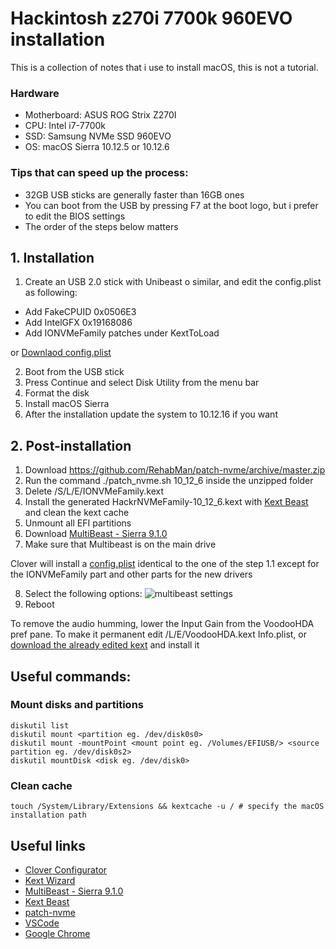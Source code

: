 # Hackintosh z270i 7700k 960EVO installation

This is a collection of notes that i use to install macOS, this is not a tutorial.

### Hardware
- Motherboard: ASUS ROG Strix Z270I
- CPU: Intel i7-7700k
- SSD: Samsung NVMe SSD 960EVO
- OS: macOS Sierra 10.12.5 or 10.12.6

### Tips that can speed up the process:
- 32GB USB sticks are generally faster than 16GB ones
- You can boot from the USB by pressing F7 at the boot logo, but i prefer to edit the BIOS settings
- The order of the steps below matters



## 1. Installation
1. Create an USB 2.0 stick with Unibeast o similar, and edit the config.plist as following:
 - Add FakeCPUID 0x0506E3
 - Add IntelGFX 0x19168086
 - Add IONVMeFamily patches under KextToLoad

 or [Downlaod config.plist](https://raw.githubusercontent.com/fttx/hackintosh-z270i-7700k-960EVO/master/config/config.nvme.patch.plist)

2. Boot from the USB stick
3. Press Continue and select Disk Utility from the menu bar
4. Format the disk
5. Install macOS Sierra
6. After the installation update the system to 10.12.16 if you want

## 2. Post-installation
1. Download https://github.com/RehabMan/patch-nvme/archive/master.zip
2. Run the command ./patch_nvme.sh 10_12_6 inside the unzipped folder 
3. Delete /S/L/E/IONVMeFamily.kext
4. Install the generated HackrNVMeFamily-10_12_6.kext with [Kext Beast](https://www.tonymacx86.com/resources/kextbeast-2-0-1.310/) and clean the kext cache
5. Unmount all EFI partitions
6. Download [MultiBeast - Sierra 9.1.0](https://www.tonymacx86.com/resources/multibeast-sierra-9-1-0.334/download?version=155)
7. Make sure that Multibeast is on the main drive
 
 Clover will install a [config.plist](https://raw.githubusercontent.com/fttx/hackintosh-z270i-7700k-960EVO/master/config/config.clover.no.nvme.patch.plist) identical to the one of the step 1.1 except for the IONVMeFamily part and other parts for the new drivers
 
8. Select the following options:
![multibeast settings](https://raw.githubusercontent.com/fttx/hackintosh-z270i-7700k-960EVO/master/img/multibeast.png "Multibeast settings")
9. Reboot	

To remove the audio humming, lower the Input Gain from the VoodooHDA pref pane.
To make it permanent edit /L/E/VoodooHDA.kext Info.plist, or [download the already edited kext](https://github.com/fttx/hackintosh-z270i-7700k-960EVO/tree/master/kext/VoodooHDA.kext) and install it

## Useful commands:

### Mount disks and partitions
```
diskutil list
diskutil mount <partition eg. /dev/disk0s0>
diskutil mount -mountPoint <mount point eg. /Volumes/EFIUSB/> <source partition eg. /dev/disk0s2>
diskutil mountDisk <disk eg. /dev/disk0>
```

### Clean cache
```
touch /System/Library/Extensions && kextcache -u / # specify the macOS installation path
```

## Useful links
- [Clover Configurator](http://mackie100projects.altervista.org/download-mac.php?version=classic)
- [Kext Wizard](http://wizards.osxlatitude.com/kext/download.html)
- [MultiBeast - Sierra 9.1.0](https://www.tonymacx86.com/resources/multibeast-sierra-9-1-0.334/download?version=155)
- [Kext Beast](https://www.tonymacx86.com/resources/kextbeast-2-0-1.310/) 
- [patch-nvme](https://github.com/RehabMan/patch-nvme/archive/master.zip)
- [VSCode](https://code.visualstudio.com/docs/?dv=osx)
- [Google Chrome](https://www.google.it/chrome/browser/desktop/index.html)